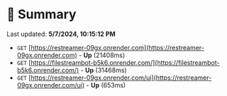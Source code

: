 # 📖 Summary
Last updated: **5/7/2024, 10:15:12 PM**

- `GET` [https://restreamer-09gx.onrender.com](https://restreamer-09gx.onrender.com) - **Up** (21408ms)
- `GET` [https://filestreambot-b5k6.onrender.com/](https://filestreambot-b5k6.onrender.com/) - **Up** (31468ms)
- `GET` [https://restreamer-09gx.onrender.com/ui](https://restreamer-09gx.onrender.com/ui) - **Up** (653ms)
